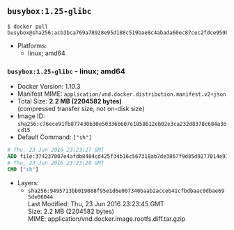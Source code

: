 ## `busybox:1.25-glibc`

```console
$ docker pull busybox@sha256:acb3bca769a78928e95d188c519bae8c4abada60ec87cec2fdce959ba88bc703
```

-	Platforms:
	-	linux; amd64

### `busybox:1.25-glibc` - linux; amd64

-	Docker Version: 1.10.3
-	Manifest MIME: `application/vnd.docker.distribution.manifest.v2+json`
-	Total Size: **2.2 MB (2204582 bytes)**  
	(compressed transfer size, not on-disk size)
-	Image ID: `sha256:c76ece91fb877430b30e50336b607e1858612eb02e3ca232d8378c684a3bcd15`
-	Default Command: `["sh"]`

```dockerfile
# Thu, 23 Jun 2016 23:23:27 GMT
ADD file:374237007e4afdb8484cd425f34b16c567318ab7de3867f9d85d9277014e974a in /
# Thu, 23 Jun 2016 23:23:28 GMT
CMD ["sh"]
```

-	Layers:
	-	`sha256:9495713bb019088f95e1d6e007340baab2acceb41cfbdbaac0dbae695de06044`  
		Last Modified: Thu, 23 Jun 2016 23:23:45 GMT  
		Size: 2.2 MB (2204582 bytes)  
		MIME: application/vnd.docker.image.rootfs.diff.tar.gzip
